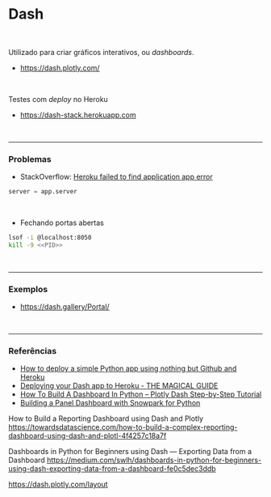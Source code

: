 # Dash

<br>

Utilizado para criar gráficos interativos, ou *dashboards*.

- https://dash.plotly.com/

<br>

Testes com *deploy* no Heroku

- https://dash-stack.herokuapp.com

<br>

----

### Problemas

- StackOverflow: [Heroku failed to find application app error](https://stackoverflow.com/questions/60195575/heroku-failed-to-find-application-app-error)

```python
server = app.server
```

<br>

- Fechando portas abertas

```bash
lsof -i @localhost:8050
kill -9 <<PID>>
```

<br>

----

### Exemplos

- https://dash.gallery/Portal/

<br>

----

### Referências

- [How to deploy a simple Python app using nothing but Github and Heroku](https://medium.com/@austinlasseter/how-to-deploy-a-simple-plotly-dash-app-to-heroku-622a2216eb73)
- [Deploying your Dash app to Heroku - THE MAGICAL GUIDE](https://community.plotly.com/t/deploying-your-dash-app-to-heroku-the-magical-guide/46723)
- [How To Build A Dashboard In Python – Plotly Dash Step-by-Step Tutorial](https://www.statworx.com/en/content-hub/blog/how-to-build-a-dashboard-in-python-plotly-dash-step-by-step-tutorial/)
- [Building a Panel Dashboard with Snowpark for Python](https://towardsdatascience.com/building-a-panel-dashboard-with-snowpark-for-python-fe1b16e7bd75)






How to Build a Reporting Dashboard using Dash and Plotly
https://towardsdatascience.com/how-to-build-a-complex-reporting-dashboard-using-dash-and-plotl-4f4257c18a7f

Dashboards in Python for Beginners using Dash — Exporting Data from a Dashboard
https://medium.com/swlh/dashboards-in-python-for-beginners-using-dash-exporting-data-from-a-dashboard-fe0c5dec3ddb


https://dash.plotly.com/layout


